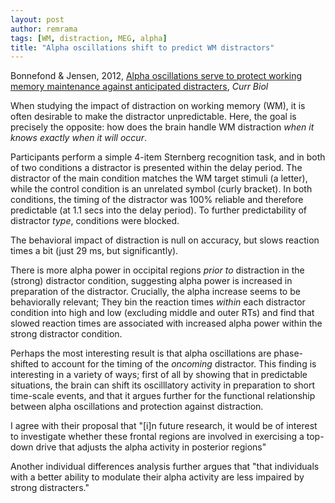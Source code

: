 ```yaml
---
layout: post
author: remrama
tags: [WM, distraction, MEG, alpha]
title: "Alpha oscillations shift to predict WM distractors"
---
```


Bonnefond & Jensen, 2012, [Alpha oscillations serve to protect working memory maintenance against anticipated distracters](https://doi.org/10.1016/j.cub.2012.08.029), _Curr Biol_

When studying the impact of distraction on working memory (WM), it is often desirable to make the distractor unpredictable. Here, the goal is precisely the opposite: how does the brain handle WM distraction _when it knows exactly when it will occur_.

Participants perform a simple 4-item Sternberg recognition task, and in both of two conditions a distractor is presented within the delay period. The distractor of the main condition matches the WM target stimuli (a letter), while the control condition is an unrelated symbol (curly bracket). In both conditions, the timing of the distractor was 100% reliable and therefore predictable (at 1.1 secs into the delay period). To further predictability of distractor _type_, conditions were blocked. 

The behavioral impact of distraction is null on accuracy, but slows reaction times a bit (just 29 ms, but significantly).

There is more alpha power in occipital regions _prior to_  distraction in the (strong) distractor condition, suggesting alpha power is increased in preparation of the distractor. Crucially, the alpha increase seems to be behaviorally relevant; They bin the reaction times _within_ each distractor condition into high and low (excluding middle and outer RTs) and find that slowed reaction times are associated with increased alpha power within the strong distractor condition.

Perhaps the most interesting result is that alpha oscillations are phase-shifted to account for the timing of the _oncoming_ distractor. This finding is interesting in a variety of ways; first of all by showing that in predictable situations, the brain can shift its oscilllatory activity in preparation to short time-scale events, and that it argues further for the functional relationship between alpha oscillations and protection against distraction.

I agree with their proposal that "[i]n future research, it would be of interest to investigate whether these frontal regions are involved in exercising a top-down drive that adjusts the alpha activity in posterior regions"

Another individual differences analysis further argues that
"that individuals with a better ability to modulate their alpha activity are less impaired by strong distracters."
